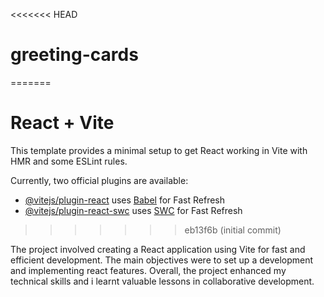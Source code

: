 <<<<<<< HEAD
# greeting-cards
=======
# React + Vite

This template provides a minimal setup to get React working in Vite with HMR and some ESLint rules.

Currently, two official plugins are available:

- [@vitejs/plugin-react](https://github.com/vitejs/vite-plugin-react/blob/main/packages/plugin-react/README.md) uses [Babel](https://babeljs.io/) for Fast Refresh
- [@vitejs/plugin-react-swc](https://github.com/vitejs/vite-plugin-react-swc) uses [SWC](https://swc.rs/) for Fast Refresh
>>>>>>> eb13f6b (initial commit)


The project involved creating a React application using Vite for fast and efficient development. The main objectives were to set up a development and implementing react features. Overall, the project enhanced my technical skills and i learnt valuable lessons in collaborative development.
